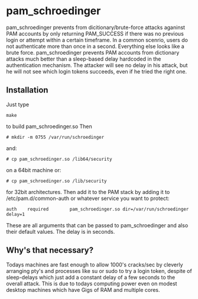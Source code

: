 pam_schroedinger
================

pam_schroedinger prevents from dicitionary/brute-force attacks aganinst PAM accounts
by only returning PAM_SUCCESS if there was no previous login or attempt
within a certain timeframe. In a common scenrio, users do not authenticate
more than once in a second. Everything else looks like a brute force.
pam_schroedinger prevents PAM accounts from dictionary attacks much better
than a sleep-based delay hardcoded in the authentication mechanism.
The attacker will see no delay in his attack, but he will not see which
login tokens succeeds, even if he tried the right one.

Installation
------------

Just type

    make

to build pam_schroedinger.so Then

    # mkdir -m 0755 /var/run/schroedinger

and:

    # cp pam_schroedinger.so /lib64/security

on a 64bit machine or:

    # cp pam_schroedinger.so /lib/security

for 32bit architectures. Then add it to the PAM stack by adding it to
/etc/pam.d/common-auth or whatever service you want to protect:

    auth    required        pam_schroedinger.so dir=/var/run/schroedinger delay=1

These are all arguments that can be passed to pam_schroedinger and also their
default values. The delay is in seconds.


Why's that necessary?
---------------------

Todays machines are fast enough to allow 1000's cracks/sec by cleverly
arranging pty's and processes like su or sudo to try a login token, despite
of sleep-delays which just add a constant delay of a few seconds to the overall
attack. This is due to todays computing power even on modest desktop machines
which have Gigs of RAM and multiple cores.

